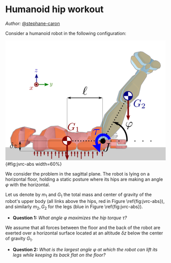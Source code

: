 # Humanoid hip workout

*Author:* [\@stephane-caron](https://github.com/stephane-caron)

Consider a humanoid robot in the following configuration:

![JVRC humanoid model lying on a horizontal floor.](figures/jvrc-abs.svg){#fig:jvrc-abs width=60%}

We consider the problem in the sagittal plane. The robot is lying on a horizontal floor, holding a static posture where its hips are making an angle $\varphi$ with the horizontal.

Let us denote by $m_1$ and $G_1$ the total mass and center of gravity of the robot's upper body (all links above the hips, red in Figure \ref{fig:jvrc-abs}), and similarly $m_2, G_2$ for the legs (blue in Figure \ref{fig:jvrc-abs}).

- **Question 1:** *What angle $\varphi$ maximizes the hip torque $\tau$?*

We assume that all forces between the floor and the back of the robot are exerted over a horizontal surface located at an altitude $\delta z$ below the center of gravity $G_1$.

- **Question 2:** *What is the largest angle $\varphi$ at which the robot can lift its legs while keeping its back flat on the floor?*
